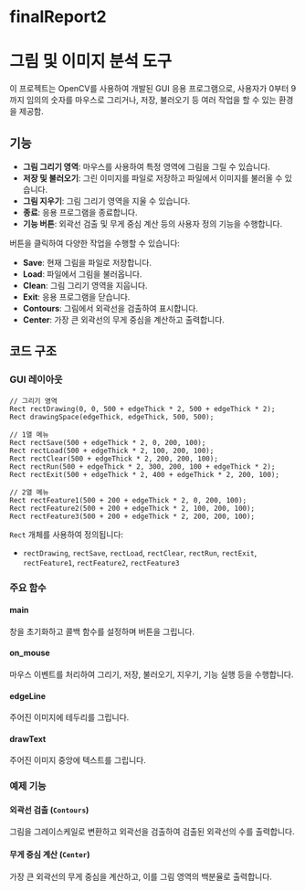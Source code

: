 # finalReport2

# 그림 및 이미지 분석 도구

이 프로젝트는 OpenCV를 사용하여 개발된 GUI 응용 프로그램으로, 사용자가 0부터 9까지 임의의 숫자를 마우스로 그리거나, 저장, 불러오기 등 여러 작업을 할 수 있는 환경을 제공함.

## 기능

- **그림 그리기 영역**: 마우스를 사용하여 특정 영역에 그림을 그릴 수 있습니다.
- **저장 및 불러오기**: 그린 이미지를 파일로 저장하고 파일에서 이미지를 불러올 수 있습니다.
- **그림 지우기**: 그림 그리기 영역을 지울 수 있습니다.
- **종료**: 응용 프로그램을 종료합니다.
- **기능 버튼**: 외곽선 검출 및 무게 중심 계산 등의 사용자 정의 기능을 수행합니다.

버튼을 클릭하여 다양한 작업을 수행할 수 있습니다:
  - **Save**: 현재 그림을 파일로 저장합니다.
  - **Load**: 파일에서 그림을 불러옵니다.
  - **Clean**: 그림 그리기 영역을 지웁니다.
  - **Exit**: 응용 프로그램을 닫습니다.
  - **Contours**: 그림에서 외곽선을 검출하여 표시합니다.
  - **Center**: 가장 큰 외곽선의 무게 중심을 계산하고 출력합니다.

## 코드 구조

### GUI 레이아웃

```
// 그리기 영역
Rect rectDrawing(0, 0, 500 + edgeThick * 2, 500 + edgeThick * 2);
Rect drawingSpace(edgeThick, edgeThick, 500, 500);

// 1열 메뉴
Rect rectSave(500 + edgeThick * 2, 0, 200, 100);
Rect rectLoad(500 + edgeThick * 2, 100, 200, 100);
Rect rectClear(500 + edgeThick * 2, 200, 200, 100);
Rect rectRun(500 + edgeThick * 2, 300, 200, 100 + edgeThick * 2);
Rect rectExit(500 + edgeThick * 2, 400 + edgeThick * 2, 200, 100);

// 2열 메뉴
Rect rectFeature1(500 + 200 + edgeThick * 2, 0, 200, 100);
Rect rectFeature2(500 + 200 + edgeThick * 2, 100, 200, 100);
Rect rectFeature3(500 + 200 + edgeThick * 2, 200, 200, 100);
```
`Rect` 개체를 사용하여 정의됩니다:
- `rectDrawing`, `rectSave`, `rectLoad`, `rectClear`, `rectRun`, `rectExit`, `rectFeature1`, `rectFeature2`, `rectFeature3`

### 주요 함수

#### main

창을 초기화하고 콜백 함수를 설정하며 버튼을 그립니다.

#### on_mouse

마우스 이벤트를 처리하여 그리기, 저장, 불러오기, 지우기, 기능 실행 등을 수행합니다.

#### edgeLine

주어진 이미지에 테두리를 그립니다.

#### drawText

주어진 이미지 중앙에 텍스트를 그립니다.

### 예제 기능

#### 외곽선 검출 (`Contours`)

그림을 그레이스케일로 변환하고 외곽선을 검출하여 검출된 외곽선의 수를 출력합니다.

#### 무게 중심 계산 (`Center`)

가장 큰 외곽선의 무게 중심을 계산하고, 이를 그림 영역의 백분율로 출력합니다.
